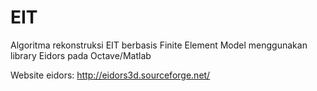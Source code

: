 # EIT
Algoritma rekonstruksi EIT berbasis Finite Element Model menggunakan library Eidors pada Octave/Matlab

Website eidors: http://eidors3d.sourceforge.net/
